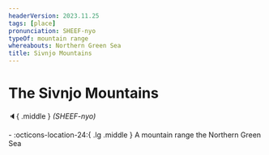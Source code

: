 ```yaml
---
headerVersion: 2023.11.25
tags: [place]
pronunciation: SHEEF-nyo
typeOf: mountain range
whereabouts: Northern Green Sea
title: Sivnjo Mountains
---
```

# The Sivnjo Mountains
:speaker:{ .middle } *(SHEEF-nyo)*  
<div class="grid cards ext-narrow-margin ext-one-column" markdown>
-    :octicons-location-24:{ .lg .middle } A mountain range the Northern Green Sea  
</div>




